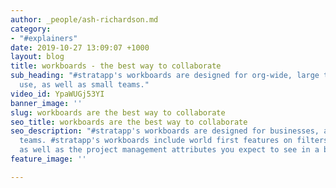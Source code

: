 ```yaml
---
author: _people/ash-richardson.md
category:
- "#explainers"
date: 2019-10-27 13:09:07 +1000
layout: blog
title: workboards - the best way to collaborate
sub_heading: "#stratapp's workboards are designed for org-wide, large team and international
  use, as well as small teams."
video_id: YpaWUGj53YI
banner_image: ''
slug: workboards are the best way to collaborate
seo_title: workboards are the best way to collaborate
seo_description: "#stratapp's workboards are designed for businesses, as well as small
  teams. #stratapp's workboards include world first features on filters and social,
  as well as the project management attributes you expect to see in a business context."
feature_image: ''

---
```

